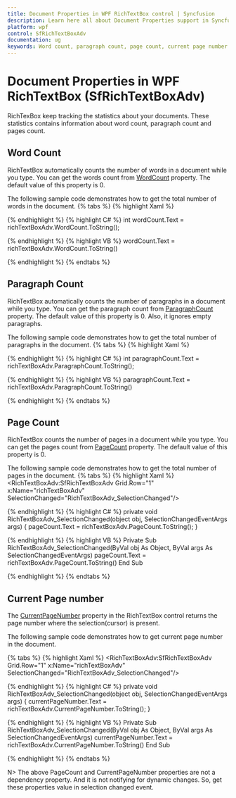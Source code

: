 ```yaml
---
title: Document Properties in WPF RichTextBox control | Syncfusion
description: Learn here all about Document Properties support in Syncfusion WPF RichTextBox (SfRichTextBoxAdv) control and more.
platform: wpf
control: SfRichTextBoxAdv
documentation: ug
keywords: Word count, paragraph count, page count, current page number.
---
```

# Document Properties in WPF RichTextBox (SfRichTextBoxAdv)
RichTexBox keep tracking the statistics about your documents. These statistics contains information about word count, paragraph count and pages count.

## Word Count
RichTextBox automatically counts the number of words in a document while you type. You can get the words count from [WordCount](https://help.syncfusion.com/cr/wpf/Syncfusion.Windows.Controls.RichTextBoxAdv.SfRichTextBoxAdv.html#Syncfusion_Windows_Controls_RichTextBoxAdv_SfRichTextBoxAdv_WordCount.html) property. The default value of this property is 0. 

The following sample code demonstrates how to get the total number of words in the document.
{% tabs %}
{% highlight Xaml %}
<TextBlock Text="{Binding Path=WordCount, Mode=TwoWay}"  />

{% endhighlight %}
{% highlight C# %}
int wordCount.Text = richTextBoxAdv.WordCount.ToString();

{% endhighlight %}
{% highlight VB %}
wordCount.Text = richTextBoxAdv.WordCount.ToString()

{% endhighlight %}
{% endtabs %}

## Paragraph Count
RichTextBox automatically counts the number of paragraphs in a document while you type. You can get the paragraph count from [ParagraphCount](https://help.syncfusion.com/cr/wpf/Syncfusion.Windows.Controls.RichTextBoxAdv.SfRichTextBoxAdv.html#Syncfusion_Windows_Controls_RichTextBoxAdv_SfRichTextBoxAdv_ParagraphCount.html) property. The default value of this property is 0. Also, it ignores empty paragraphs.

The following sample code demonstrates how to get the total number of paragraphs in the document.
{% tabs %}
{% highlight Xaml %}
<TextBlock Name="ParagraphCount" Text="{Binding Path=ParagraphCount, Mode=TwoWay}" />

{% endhighlight %}
{% highlight C# %}
int paragraphCount.Text = richTextBoxAdv.ParagraphCount.ToString();

{% endhighlight %}
{% highlight VB %}
paragraphCount.Text = richTextBoxAdv.ParagraphCount.ToString()

{% endhighlight %}
{% endtabs %}

## Page Count
RichTextBox counts the number of pages in a document while you type. You can get the pages count from [PageCount](https://help.syncfusion.com/cr/wpf/Syncfusion.Windows.Controls.RichTextBoxAdv.SfRichTextBoxAdv.html#Syncfusion_Windows_Controls_RichTextBoxAdv_SfRichTextBoxAdv_ParagraphCount.html) property. The default value of this property is 0.

The following sample code demonstrates how to get the total number of pages in the document.
{% tabs %}
{% highlight Xaml %}
<TextBlock x:Name="PageCount" Grid.Row="0" />
<RichTextBoxAdv:SfRichTextBoxAdv Grid.Row="1" x:Name="richTextBoxAdv" SelectionChanged="RichTextBoxAdv_SelectionChanged"/>

{% endhighlight %}
{% highlight C# %}
private void RichTextBoxAdv_SelectionChanged(object obj, SelectionChangedEventArgs args)
{
	pageCount.Text = richTextBoxAdv.PageCount.ToString();
}

{% endhighlight %}
{% highlight VB %}
Private Sub RichTextBoxAdv_SelectionChanged(ByVal obj As Object, ByVal args As SelectionChangedEventArgs)
pageCount.Text = richTextBoxAdv.PageCount.ToString()
End Sub

{% endhighlight %}
{% endtabs %}

## Current Page number
The [CurrentPageNumber](https://help.syncfusion.com/cr/wpf/Syncfusion.Windows.Controls.RichTextBoxAdv.SfRichTextBoxAdv.html#Syncfusion_Windows_Controls_RichTextBoxAdv_SfRichTextBoxAdv_CurrentPageNumber.html) property in the RichTextBox control returns the page number where the selection(cursor) is present.

The following sample code demonstrates how to get current page number in the document.

{% tabs %}
{% highlight Xaml %}
<TextBlock x:Name="CurrentPageNumber" Grid.Row="0" />
<RichTextBoxAdv:SfRichTextBoxAdv Grid.Row="1" x:Name="richTextBoxAdv" SelectionChanged="RichTextBoxAdv_SelectionChanged"/>

{% endhighlight %}
{% highlight C# %}
private void RichTextBoxAdv_SelectionChanged(object obj, SelectionChangedEventArgs args)
{
	currentPageNumber.Text = richTextBoxAdv.CurrentPageNumber.ToString();
}

{% endhighlight %}
{% highlight VB %}
Private Sub RichTextBoxAdv_SelectionChanged(ByVal obj As Object, ByVal args As SelectionChangedEventArgs)
    currentPageNumber.Text = richTextBoxAdv.CurrentPageNumber.ToString()
End Sub

{% endhighlight %}
{% endtabs %}

N> The above PageCount and CurrentPageNumber properties are not a dependency property. And it is not notifying for dynamic changes. So, get these properties value in
selection changed event.

